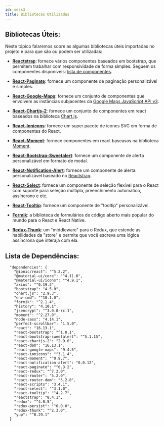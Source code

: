 ```yaml
---
id: sess3
title: Bibliotecas Utilizadas
---
```


## **Bibliotecas Úteis:**

Neste tópico falaremos sobre as algumas bibliotecas úteis importadas no projeto e para que são ou podem ser utilizadas:

- [**Reactstrap**](https://reactstrap.github.io/): fornece vários componentes baseados em bootstrap, que permitem trabalhar com responsividade de forma simples. Seguem os componentes disponíveis: [lista de componentes](https://reactstrap.github.io/components/alerts/).

- [**React-Paginate**](https://github.com/AdeleD/react-paginate#readme): fornece um componente de paginação personalizável e simples.

- [**React-Google-Maps**](https://tomchentw.github.io/react-google-maps/): fornece um conjunto de componentes que envolvem as instâncias subjacentes da [Google Maps JavaScript API v3](https://developers.google.com/maps/documentation/javascript/overview).

- [**React-Chartjs-2**](https://github.com/jerairrest/react-chartjs-2): fornece um conjunto de componentes em react baseados na biblioteca [Chart.js](https://www.chartjs.org/docs/latest/).

- [**React-Ionicons**](https://zamarrowski.github.io/react-ionicons/): fornece um super pacote de ícones SVG em forma de componentes do React.
    
- [**React-Moment**](https://github.com/headzoo/react-moment#readme): fornece componentes em react baseasos na biblioteca [Moment](https://momentjs.com/).

- [**React-Bootstrap-Sweetalert**](http://djorg83.github.io/react-bootstrap-sweetalert/): fornece um componente de alerta personalizável em formato de modal.

- [**React-Notification-Alert**](https://github.com/creativetimofficial/react-notification-alert#readme): fornece um componente de alerta personalizável baseado no [Reactstrap](https://reactstrap.github.io/).

- [**React-Select**](https://react-select.com/home): fornece um componente de seleção flexível para o React com suporte para seleção múltipla, preenchimento automático, assíncrono e etc.

- [**React-Tooltip**](https://github.com/wwayne/react-tooltip#readme): fornece um componente de "tooltip" personalizável.

- [**Formik**](https://formik.org/docs/overview): a biblioteca de formulários de código aberto mais popular do mundo para o React e React Native.

- [**Redux-Thunk**](https://github.com/reduxjs/redux-thunk): um "middleware" para o Redux, que estende as habilidades da "store" e permite que você escreva uma lógica assíncrona que interaja com ela.


## **Lista de Dependências:**

````
  "dependencies": {
    "@ionic/react": "^5.2.2",
    "@material-ui/core": "^4.11.0",
    "@material-ui/icons": "^4.9.1",
    "axios": "^0.19.2",
    "bootstrap": "4.5.0",
    "chart.js": "2.9.3",
    "env-cmd": "^10.1.0",
    "formik": "^2.1.4",
    "history": "4.10.1",
    "jsencrypt": "^3.0.0-rc.1",
    "moment": "^2.27.0",
    "node-sass": "4.14.1",
    "perfect-scrollbar": "1.5.0",
    "react": "16.13.1",
    "react-bootstrap": "^1.0.1",
    "react-bootstrap-sweetalert": "^5.1.15",
    "react-chartjs-2": "2.9.0",
    "react-dom": "16.13.1",
    "react-google-maps": "9.4.5",
    "react-ionicons": "^3.1.4",
    "react-moment": "^0.9.7",
    "react-notification-alert": "0.0.12",
    "react-paginate": "^6.3.2",
    "react-redux": "^7.2.0",
    "react-router": "5.2.0",
    "react-router-dom": "5.2.0",
    "react-scripts": "3.4.1",
    "react-select": "^3.1.0",
    "react-tooltip": "^4.2.7",
    "reactstrap": "8.4.1",
    "redux": "^4.0.5",
    "redux-persist": "^6.0.0",
    "redux-thunk": "^2.3.0",
    "yup": "^0.29.1"
  }
````
